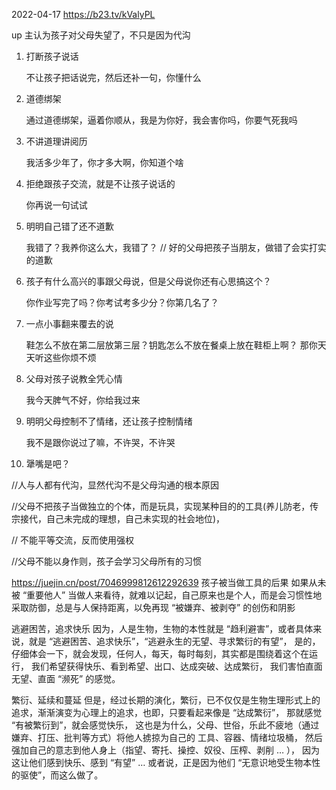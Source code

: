 2022-04-17
https://b23.tv/kValyPL

up 主认为孩子对父母失望了，不只是因为代沟

1. 打断孩子说话

   不让孩子把话说完，然后还补一句，你懂什么
2. 道德绑架

   通过道德绑架，逼着你顺从，我是为你好，我会害你吗，你要气死我吗
3. 不讲道理讲阅历

   我活多少年了，你才多大啊，你知道个啥
4. 拒绝跟孩子交流，就是不让孩子说话的

   你再说一句试试
5. 明明自己错了还不道歉

   我错了？我养你这么大，我错了？
   // 好的父母把孩子当朋友，做错了会实打实的道歉
6. 孩子有什么高兴的事跟父母说，但是父母说你还有心思搞这个？

   你作业写完了吗？你考试考多少分？你第几名了？
7. 一点小事翻来覆去的说

   鞋怎么不放在第二层放第三层？钥匙怎么不放在餐桌上放在鞋柜上啊？
   那你天天听这些你烦不烦
8. 父母对孩子说教全凭心情

   我今天脾气不好，你给我过来
9. 明明父母控制不了情绪，还让孩子控制情绪

   我不是跟你说过了嘛，不许哭，不许哭
10. 犟嘴是吧？

//人与人都有代沟，显然代沟不是父母沟通的根本原因

//父母不把孩子当做独立的个体，而是玩具，实现某种目的的工具(养儿防老，传宗接代，自己未完成的理想，自己未实现的社会地位)，

// 不能平等交流，反而使用强权

//父母不能以身作则，孩子会学习父母所有的习惯


https://juejin.cn/post/7046999812612292639
孩子被当做工具的后果
如果从未被 “重要他人” 当做人来看待，就难以记起，自己原来也是个人，而是会习惯性地采取防御，总是与人保持距离，以免再现 “被嫌弃、被剥夺” 的创伤和阴影

逃避困苦，追求快乐
因为，人是生物，生物的本性就是 “趋利避害”，或者具体来说，就是 “逃避困苦、追求快乐”，“逃避永生的无望、寻求繁衍的有望”，
是的，仔细体会一下，就会发现，任何人，每天，每时每刻，其实都是围绕着这个在运行，
我们希望获得快乐、看到希望、出口、达成突破、达成繁衍，
我们害怕直面无望、直面 “濒死” 的感觉。

繁衍、延续和蔓延
但是，经过长期的演化，繁衍，已不仅仅是生物生理形式上的追求，渐渐演变为心理上的追求，也即，只要看起来像是 “达成繁衍”，
  那就感觉 “有被繁衍到”，就会感觉快乐，
这也是为什么，父母、世俗，乐此不疲地（通过 嫌弃、打压、批判等方式）将他人掳掠为自己的 工具、容器、情绪垃圾桶，
  然后强加自己的意志到他人身上（指望、寄托、操控、奴役、压榨、剥削 … ），
因为这让他们感到快乐、感到 “有望” … 或者说，正是因为他们 “无意识地受生物本性的驱使”，而这么做了。

